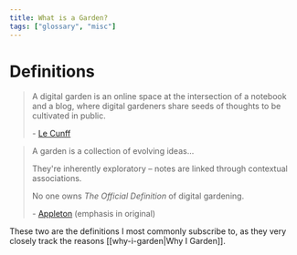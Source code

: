 ```yaml
---
title: What is a Garden?
tags: ["glossary", "misc"]
---
```

# Definitions
> A digital garden is an online space at the intersection of a notebook and a blog, where digital gardeners share seeds of thoughts to be cultivated in public.
> 
> \- [Le Cunff](https://nesslabs.com/digital-garden-set-up)

> A garden is a collection of evolving ideas...
> 
>They're inherently exploratory – notes are linked through contextual associations.
>
>No one owns *The Official Definition* of digital gardening.
>
> \- [Appleton](https://maggieappleton.com/garden-history) (emphasis in original)

These two are the definitions I most commonly subscribe to, as they very closely track the reasons [[why-i-garden|Why I Garden]]. 